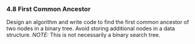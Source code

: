 ### 4.8 First Common Ancestor
Design an algorithm and write code to find the first common ancestor of two nodes in a binary tree. Avoid storing additional nodes in a data structure. 
*NOTE:* This is not necessarily a binary search tree.